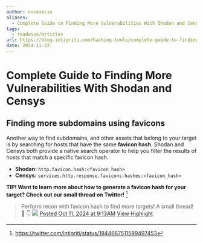 ```yaml
---
author: novasecio
aliases:
  - Complete Guide to Finding More Vulnerabilities With Shodan and Censys
tags:
  - readwise/articles
url: https://blog.intigriti.com/hacking-tools/complete-guide-to-finding-more-vulnerabilities-with-shodan-and-censys
date: 2024-11-22
---
```

# Complete Guide to Finding More Vulnerabilities With Shodan and Censys


## Finding more subdomains using favicons

Another way to find subdomains, and other assets that belong to your target is by searching for hosts that have the same **favicon hash**. Shodan and Censys both provide a native search operator to help you filter the results of hosts that match a specific favicon hash.

- **Shodan:** `http.favicon.hash:<favicon_hash>`
- **Censys:** `services.http.response.favicons.hashes:<favicon_hash>`

**TIP! Want to learn more about how to generate a favicon hash for your target? Check out our small thread on Twitter!** [^1]

> Perform recon with favicon hash to find more targets! A small thread! 🧵 👇
![](https://pbs.twimg.com/media/GZmTUx5WgAgDOn4.jpg)
[Posted Oct 11, 2024 at 9:13AM](https://twitter.com/intigriti/status/1844667511599497453)
> [View Highlight](https://read.readwise.io/read/01jda22knkqz1wkqw6x2bwdtp8)

[^1]: https://twitter.com/intigriti/status/1844667511599497453

